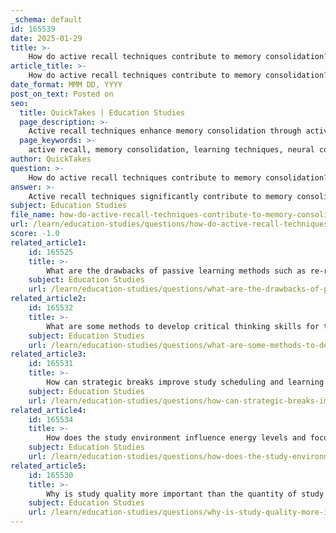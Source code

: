 ```yaml
---
_schema: default
id: 165539
date: 2025-01-29
title: >-
    How do active recall techniques contribute to memory consolidation?
article_title: >-
    How do active recall techniques contribute to memory consolidation?
date_format: MMM DD, YYYY
post_on_text: Posted on
seo:
  title: QuickTakes | Education Studies
  page_description: >-
    Active recall techniques enhance memory consolidation through active engagement, better retention, immediate feedback, synergy with spaced repetition, and a balance between comprehension and memorization.
  page_keywords: >-
    active recall, memory consolidation, learning techniques, neural connections, memory retention, feedback mechanism, spaced repetition, comprehension, memorization, study strategies
author: QuickTakes
question: >-
    How do active recall techniques contribute to memory consolidation?
answer: >-
    Active recall techniques significantly contribute to memory consolidation through several mechanisms that enhance learning efficiency and retention. Here’s how:\n\n1. **Active Engagement**: Active recall requires learners to actively retrieve information from memory rather than passively reviewing it. This engagement strengthens neural connections associated with the information, making it easier to access later. The cognitive effort involved in recalling information helps solidify the memory trace.\n\n2. **Enhanced Memory Retention**: Research indicates that actively recalling information leads to better long-term retention compared to passive methods like re-reading or highlighting. When learners test themselves on the material, they reinforce their memory pathways, which enhances their ability to remember the information in the future.\n\n3. **Feedback Mechanism**: Active recall provides immediate feedback on what the learner knows and what needs further review. This feedback loop allows learners to identify gaps in their knowledge and focus their study efforts more effectively, leading to improved understanding and retention.\n\n4. **Synergy with Spaced Repetition**: When combined with spaced repetition, active recall becomes even more powerful. Spaced repetition involves reviewing information at increasing intervals, which complements the active retrieval process. This combination optimizes memory consolidation and retention over time, as it reinforces the information just before it is likely to be forgotten.\n\n5. **Balancing Comprehension and Memorization**: Active recall encourages a balance between understanding the material and memorizing it. Comprehension should precede memorization for a deeper grasp of the subject matter, and active recall facilitates this by prompting learners to think critically about the information they are trying to remember.\n\nIn summary, active recall is a more effective learning strategy than passive learning techniques because it promotes deeper engagement, enhances memory retention, provides valuable feedback, balances comprehension with memorization, and works synergistically with spaced repetition. These factors contribute to a more efficient and effective learning experience, ultimately leading to better memory consolidation.
subject: Education Studies
file_name: how-do-active-recall-techniques-contribute-to-memory-consolidation.md
url: /learn/education-studies/questions/how-do-active-recall-techniques-contribute-to-memory-consolidation
score: -1.0
related_article1:
    id: 165525
    title: >-
        What are the drawbacks of passive learning methods such as re-reading notes and highlighting textbooks?
    subject: Education Studies
    url: /learn/education-studies/questions/what-are-the-drawbacks-of-passive-learning-methods-such-as-rereading-notes-and-highlighting-textbooks
related_article2:
    id: 165532
    title: >-
        What are some methods to develop critical thinking skills for test-taking?
    subject: Education Studies
    url: /learn/education-studies/questions/what-are-some-methods-to-develop-critical-thinking-skills-for-testtaking
related_article3:
    id: 165531
    title: >-
        How can strategic breaks improve study scheduling and learning efficiency?
    subject: Education Studies
    url: /learn/education-studies/questions/how-can-strategic-breaks-improve-study-scheduling-and-learning-efficiency
related_article4:
    id: 165534
    title: >-
        How does the study environment influence energy levels and focus during learning?
    subject: Education Studies
    url: /learn/education-studies/questions/how-does-the-study-environment-influence-energy-levels-and-focus-during-learning
related_article5:
    id: 165530
    title: >-
        Why is study quality more important than the quantity of study time?
    subject: Education Studies
    url: /learn/education-studies/questions/why-is-study-quality-more-important-than-the-quantity-of-study-time
---
```


&nbsp;